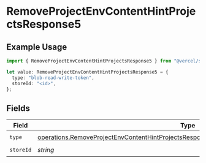 # RemoveProjectEnvContentHintProjectsResponse5

## Example Usage

```typescript
import { RemoveProjectEnvContentHintProjectsResponse5 } from "@vercel/sdk/models/operations/removeprojectenv.js";

let value: RemoveProjectEnvContentHintProjectsResponse5 = {
  type: "blob-read-write-token",
  storeId: "<id>",
};
```

## Fields

| Field                                                                                                                                                                                                    | Type                                                                                                                                                                                                     | Required                                                                                                                                                                                                 | Description                                                                                                                                                                                              |
| -------------------------------------------------------------------------------------------------------------------------------------------------------------------------------------------------------- | -------------------------------------------------------------------------------------------------------------------------------------------------------------------------------------------------------- | -------------------------------------------------------------------------------------------------------------------------------------------------------------------------------------------------------- | -------------------------------------------------------------------------------------------------------------------------------------------------------------------------------------------------------- |
| `type`                                                                                                                                                                                                   | [operations.RemoveProjectEnvContentHintProjectsResponse200ApplicationJSONResponseBody35Type](../../models/operations/removeprojectenvcontenthintprojectsresponse200applicationjsonresponsebody35type.md) | :heavy_check_mark:                                                                                                                                                                                       | N/A                                                                                                                                                                                                      |
| `storeId`                                                                                                                                                                                                | *string*                                                                                                                                                                                                 | :heavy_check_mark:                                                                                                                                                                                       | N/A                                                                                                                                                                                                      |